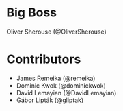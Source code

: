 # Big Boss
Oliver Sherouse (@OliverSherouse)

# Contributors

* James Remeika (@remeika)
* Dominic Kwok (@dominickwok)
* David Lemayian (@DavidLemayian)
* Gábor Lipták (@gliptak)
